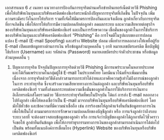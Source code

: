 เอกสารแนบ 6
๕
เนอหา
แนวทางการป้องกันการทุจริตผ่านเครือข่ายอินเทอร์เน็ตด้วยวิธี Phishing
เพื่อให้บริษัทเงินทุนและบริษัทเครดิตฟองซิเอร์ตระหนักถึงปัญหาการทุจริตที่เกิดขึ้น
ในปัจจุบัน เพิ่มความระมัดระวังในการให้บริการ รวมทั้งจัดให้มีมาตรการป้องกันและแจ้งเตือน
ลูกค้าเกี่ยวกับการทุจริตที่อาจเกิดขึ้น เพื่อให้การให้บริการมีความปลอดภัยต่อลูกค้า ลดผลกระทบ
และความเสียหายต่อธุรกิจของบริษัทเงินทุนและบริษัทเครดิตฟองซิเอร์ และเป็นการรักษาความ
เชื่อมั่นของลูกค้าในการใช้บริการของบริษัทเงินทุนและบริษัทเครดิตฟองซิเอร์
“Phishing” คือ การโจมตีในรูปแบบของการปลอมแปลง E-mail (E-mail Spoofing)
และสร้าง Website ปลอม เพื่อทำการหลอกลวงให้เหยื่อผู้รับ E-mail เปิดเผยข้อมูลทางด้านการเงิน
หรือข้อมูลส่วนบุคคลอื่น ๆ อาทิ หมายเลขบัตรเครดิต ชื่อบัญชีผู้ใช้บริการ (Username) และ
รหัสผ่าน (Password) หมายเลขบัตรประจำตัวประชาชน หรือข้อมูลส่วนบุคคลอื่น ๆ
1. ปัญหาการทุจริต
ปัจจุบันปัญหาการทุจริตด้วยวิธี Phishing มีการแพร่ระบาดในหลายประเทศ
และได้เริ่มแพร่ระบาดในกลุ่มผู้ใช้ E-mail ในประเทศไทย โดยมีแนวโน้มที่จะเพิ่มมากขึ้น เนื่องจาก
การทุจริตด้วยวิธีดังกล่าวสามารถกระทำได้ง่ายและอาศัยความรู้เท่าไม่ถึงการณ์ของลูกค้าในการ
กระทำทุจริต ซึ่งจะสร้างความเสียหายทางการเงินต่อลูกค้า และบริษัทเงินทุนหรือบริษัท
เครดิตฟองซิเอร์ รวมทั้งส่งผลกระทบต่อความเชื่อมั่นของลูกค้าในการใช้บริการการเงินทาง
อิเล็กทรอนิกส์โดยรวมด้วย
วิธีการกระทำทุจริตที่พบในปัจจุบัน ได้แก่ การส่ง E-mail หลอกลวงไปยังลูกค้า
เพื่อให้หลงเชื่อว่าเป็น E-mail มาจากบริษัทเงินทุนหรือบริษัทเครดิตฟองซิเอร์ โดยมักใช้หัวข้อ
และข้อความที่มีความน่าเชื่อถือ เช่น การร้องขอให้ลูกค้าแจ้งยืนยันข้อมูลทางการเงินเพื่อให้เป็นไป
ตามมาตรการการรักษาความปลอดภัยของบัญชีลูกค้า หรือ การแจ้งลูกค้าว่าถึงรอบระยะเวลาที่
จะต้องตรวจสอบข้อมูลของลูกค้า หรือ การแจ้งว่าบัญชีของลูกค้าได้ถูกอายัดไว้ชั่วคราว จึงขอให้
ลูกค้ายืนยันข้อมูล เพื่อให้การทำธุรกรรมทางการเงินของลูกค้าสามารถดำเนินการได้ต่อไป เป็นต้น
พร้อมทั้งแนบลิงค์การเชื่อมโยง (Hyperlink) Website ของบริษัทเงินทุนหรือบริษัทเครดิตฟองซิเอร์
